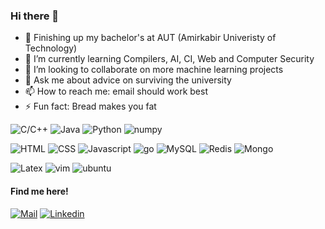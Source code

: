### Hi there 👋
- 🔭 Finishing up my bachelor's at AUT (Amirkabir Univeristy of Technology)
- 🌱 I’m currently learning Compilers, AI, CI, Web and Computer Security
- 👯 I’m looking to collaborate on more machine learning projects
- 💬 Ask me about advice on surviving the university
- 📫 How to reach me: email should work best
- ⚡ Fun fact: Bread makes you fat

![C/C++](https://img.shields.io/badge/-C/C++-00599C?style=for-the-badge&logo=C&logoColor=white)
![Java](https://img.shields.io/badge/-Java-ED8B00?style=for-the-badge&logo=java)
![Python](https://img.shields.io/badge/-Python-3776AB?style=for-the-badge&logo=python&logoColor=white)
    ![numpy](https://img.shields.io/badge/-numpy-3776AB?style=for-the-badge&logo=numpy)

![HTML](https://img.shields.io/badge/-HTML-E34F26?style=for-the-badge&logo=html5&logoColor=white)
![CSS](https://img.shields.io/badge/-CSS-1572B6?style=for-the-badge&logo=css3&logoColor=white)
![Javascript](https://img.shields.io/badge/-Javascript-F7DF1E?style=for-the-badge&logo=javascript&logoColor=black)
![go](https://img.shields.io/badge/-Go-00ADD8?style=for-the-badge&logo=go&logoColor=white)
![MySQL](https://img.shields.io/badge/-MySQL-4479A1?style=for-the-badge&logo=mysql&logoColor=white)
![Redis](https://img.shields.io/badge/-Redis-47A248?style=for-the-badge&logo=redis)
![Mongo](https://img.shields.io/badge/-MongoDB-47A248?style=for-the-badge&logo=mongodb&logoColor=white)

![Latex](https://img.shields.io/badge/Latex-E95420?style=for-the-badge&logo=latex)
![vim](https://img.shields.io/badge/Vim-E95420?style=for-the-badge&logo=vim)
![ubuntu](https://img.shields.io/badge/Ubuntu-E95420?style=for-the-badge&logo=ubuntu&logoColor=white)


#### Find me here!
[![Mail](https://img.shields.io/badge/-Mail-D14836?style=for-the-badge&logo=Gmail&logoColor=white)](mailto:behdadmansouri@aut.ac.ir)
[![Linkedin](https://img.shields.io/badge/-LinkedIn-blue?style=for-the-badge&logo=Linkedin&logoColor=white)](https://www.linkedin.com/in/behdad-mansouri-36637715a/)
<!--
#### And yet :)
![Your Repository's Stats](https://github-readme-stats.vercel.app/api/top-langs/?username=behdadmansouri&theme=blue-green)
[![Website](https://img.shields.io/badge/-Website-grey?style=for-the-badge&logo=google-chrome&logoColor=white)](https://behdadmansouri.github.io/about-me/)
[![Telegram](https://img.shields.io/badge/-Telegram-26A5E4?style=for-the-badge&logo=Telegram&logoColor=white)](https://t.me/MicroTA)
-->


<!--
**behdadmansouri/behdadmansouri** is a ✨ _special_ ✨ repository because its `README.md` (this file) appears on your GitHub profile.

Here are some ideas to get you started:
- 😄 Pronouns: ...
- 🤔 I’m looking for help with ...

-->

